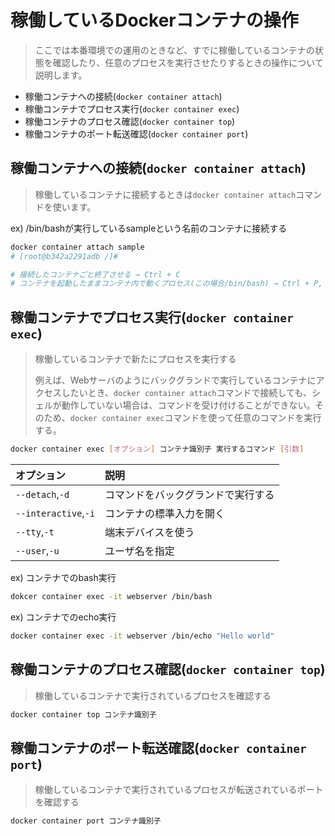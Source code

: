 # 稼働しているDockerコンテナの操作
> ここでは本番環境での運用のときなど、すでに稼働しているコンテナの状態を確認したり、任意のプロセスを実行させたりするときの操作について説明します。

<!-- MarkdownTOC -->

- 稼働コンテナへの接続\(`docker container attach`\)
- 稼働コンテナでプロセス実行\(`docker container exec`\)
- 稼働コンテナのプロセス確認\(`docker container top`\)
- 稼働コンテナのポート転送確認\(`docker container port`\)

<!-- /MarkdownTOC -->

## 稼働コンテナへの接続(`docker container attach`)
> 稼働しているコンテナに接続するときは`docker container attach`コマンドを使います。

ex) /bin/bashが実行しているsampleという名前のコンテナに接続する
```bash
docker container attach sample
# [root@b342a2291adb /]#

# 接続したコンテナごと終了させる → Ctrl + C
# コンテナを起動したままコンテナ内で動くプロセス(この場合/bin/bash) → Ctrl + P, Ctrl + Q
```

## 稼働コンテナでプロセス実行(`docker container exec`)
> 稼働しているコンテナで新たにプロセスを実行する
>
> 例えば、Webサーバのようにバックグランドで実行しているコンテナにアクセスしたいとき、`docker container attach`コマンドで接続しても、シェルが動作していない場合は、コマンドを受け付けることができない。そのため、`docker container exec`コマンドを使って任意のコマンドを実行する。

```bash
docker container exec [オプション] コンテナ識別子 実行するコマンド [引数]
```

| オプション | 説明 |
|:----------|:-------|
| `--detach`,`-d` | コマンドをバックグランドで実行する |
| `--interactive`,`-i` | コンテナの標準入力を開く |
| `--tty`,`-t` | 端末デバイスを使う |
| `--user`,`-u` | ユーザ名を指定 |


ex) コンテナでのbash実行
```bash
dokcer container exec -it webserver /bin/bash
```
ex) コンテナでのecho実行
```bash
docker container exec -it webserver /bin/echo "Hello world"
```


## 稼働コンテナのプロセス確認(`docker container top`)
> 稼働しているコンテナで実行されているプロセスを確認する

```bash
docker container top コンテナ識別子
```

## 稼働コンテナのポート転送確認(`docker container port`)
> 稼働しているコンテナで実行されているプロセスが転送されているポートを確認する

```bash
docker container port コンテナ識別子
```
